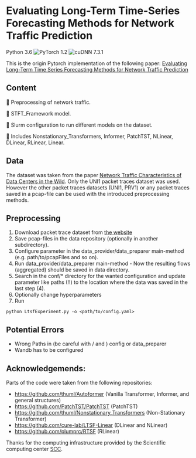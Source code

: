 # Evaluating Long-Term Time-Series Forecasting Methods for Network Traffic Prediction

Python 3.6
![PyTorch 1.2](https://img.shields.io/badge/PyTorch%20-%23EE4C2C.svg?style=plastic)
![cuDNN 7.3.1](https://img.shields.io/badge/cudnn-7.3.1-green.svg?style=plastic)

This is the origin Pytorch implementation of the following paper:
[Evaluating Long-Term Time Series Forecasting Methods for Network Traffic Prediction](Link)

## Content

:triangular_flag_on_post: Preprocessing of network traffic.

:triangular_flag_on_post: STFT_Framework model.

:triangular_flag_on_post: Slurm configuration to run different models on the dataset.

:triangular_flag_on_post: Includes Nonstationary_Transformers, Informer, PatchTST, NLinear, DLinear, RLinear, Linear.

## Data

The dataset was taken from the paper [Network Traffic Characteristics of Data Centers in the Wild](https://pages.cs.wisc.edu/~tbenson/IMC10_Data.html). Only the UNI1 packet traces dataset was used. However the other packet traces datasets (UNI1, PRV1) or any packet traces saved in a pcap-file can be used with the introduced preprocessing methods.

## Preprocessing

1. Download packet trace dataset from [the website](https://pages.cs.wisc.edu/~tbenson/IMC10_Data.html)
2. Save pcap-files in the data repository (optionally in another subdirectory).
3. Configure parameter in the data_provider/data_preparer main-method (e.g. path/to/pcapFiles and so on).
4. Run data_provider/data_preparer main-method - Now the resulting flows (aggregated) should be saved in data directory.
5. Search in the conf/\* directory for the wanted configuration and update parameter like paths (!!) to the location where the data was saved in the last step (4).
6. Optionally change hyperparameters
7. Run

```
python LtsfExperiment.py -o <path/to/config.yaml>
```

## Potential Errors

- Wrong Paths in (be careful with / and \) config or data_preparer
- Wandb has to be configured

## Acknowledgemends:

Parts of the code were taken from the following repositories:

- https://github.com/thuml/Autoformer (Vanilla Transformer, Informer, and general structures)
- https://github.com/PatchTST/PatchTST (PatchTST)
- https://github.com/thuml/Nonstationary_Transformers (Non-Stationary Transformer)
- https://github.com/cure-lab/LTSF-Linear (DLinear and NLinear)
- https://github.com/plumprc/RTSF (RLinear)

Thanks for the computing infrastructure provided by the Scientific computing center [SCC](https://www.scc.kit.edu/).
